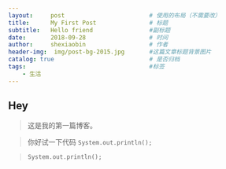 ```yaml
---
layout:     post   				        # 使用的布局（不需要改）
title:      My First Post 				# 标题 
subtitle:   Hello friend                #副标题
date:       2018-09-28 				    # 时间
author:     shexiaobin 				    # 作者
header-img:  img/post-bg-2015.jpg     	#这篇文章标题背景图片
catalog: true 						    # 是否归档
tags:								    #标签
    - 生活
---
```


## Hey
>这是我的第一篇博客。

>你好试一下代码
`System.out.println();`



>`System.out.println();`
